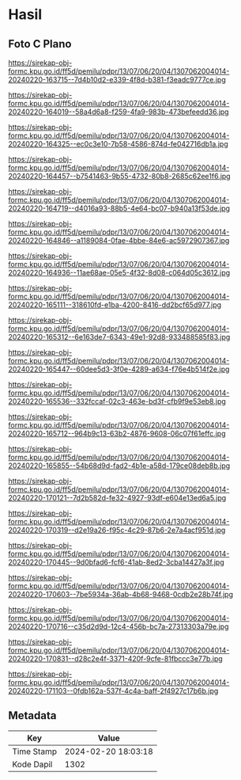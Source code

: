 # Hasil

## Foto C Plano

https://sirekap-obj-formc.kpu.go.id/ff5d/pemilu/pdpr/13/07/06/20/04/1307062004014-20240220-163715--7d4b10d2-e339-4f8d-b381-f3eadc9777ce.jpg

https://sirekap-obj-formc.kpu.go.id/ff5d/pemilu/pdpr/13/07/06/20/04/1307062004014-20240220-164019--58a4d6a8-f259-4fa9-983b-473befeedd36.jpg

https://sirekap-obj-formc.kpu.go.id/ff5d/pemilu/pdpr/13/07/06/20/04/1307062004014-20240220-164325--ec0c3e10-7b58-4586-874d-fe042716db1a.jpg

https://sirekap-obj-formc.kpu.go.id/ff5d/pemilu/pdpr/13/07/06/20/04/1307062004014-20240220-164457--b7541463-9b55-4732-80b8-2685c62ee1f6.jpg

https://sirekap-obj-formc.kpu.go.id/ff5d/pemilu/pdpr/13/07/06/20/04/1307062004014-20240220-164719--d4016a93-88b5-4e64-bc07-b940a13f53de.jpg

https://sirekap-obj-formc.kpu.go.id/ff5d/pemilu/pdpr/13/07/06/20/04/1307062004014-20240220-164846--a1189084-0fae-4bbe-84e6-ac5972907367.jpg

https://sirekap-obj-formc.kpu.go.id/ff5d/pemilu/pdpr/13/07/06/20/04/1307062004014-20240220-164936--11ae68ae-05e5-4f32-8d08-c064d05c3612.jpg

https://sirekap-obj-formc.kpu.go.id/ff5d/pemilu/pdpr/13/07/06/20/04/1307062004014-20240220-165111--318610fd-e1ba-4200-8416-dd2bcf65d977.jpg

https://sirekap-obj-formc.kpu.go.id/ff5d/pemilu/pdpr/13/07/06/20/04/1307062004014-20240220-165312--6e163de7-6343-49e1-92d8-933488585f83.jpg

https://sirekap-obj-formc.kpu.go.id/ff5d/pemilu/pdpr/13/07/06/20/04/1307062004014-20240220-165447--60dee5d3-3f0e-4289-a634-f76e4b514f2e.jpg

https://sirekap-obj-formc.kpu.go.id/ff5d/pemilu/pdpr/13/07/06/20/04/1307062004014-20240220-165536--332fccaf-02c3-463e-bd3f-cfb9f9e53eb8.jpg

https://sirekap-obj-formc.kpu.go.id/ff5d/pemilu/pdpr/13/07/06/20/04/1307062004014-20240220-165712--964b9c13-63b2-4876-9608-06c07f61effc.jpg

https://sirekap-obj-formc.kpu.go.id/ff5d/pemilu/pdpr/13/07/06/20/04/1307062004014-20240220-165855--54b68d9d-fad2-4b1e-a58d-179ce08deb8b.jpg

https://sirekap-obj-formc.kpu.go.id/ff5d/pemilu/pdpr/13/07/06/20/04/1307062004014-20240220-170121--7d2b582d-fe32-4927-93df-e604e13ed6a5.jpg

https://sirekap-obj-formc.kpu.go.id/ff5d/pemilu/pdpr/13/07/06/20/04/1307062004014-20240220-170319--d2e19a26-f95c-4c29-87b6-2e7a4acf951d.jpg

https://sirekap-obj-formc.kpu.go.id/ff5d/pemilu/pdpr/13/07/06/20/04/1307062004014-20240220-170445--9d0bfad6-fcf6-41ab-8ed2-3cba14427a3f.jpg

https://sirekap-obj-formc.kpu.go.id/ff5d/pemilu/pdpr/13/07/06/20/04/1307062004014-20240220-170603--7be5934a-36ab-4b68-9468-0cdb2e28b74f.jpg

https://sirekap-obj-formc.kpu.go.id/ff5d/pemilu/pdpr/13/07/06/20/04/1307062004014-20240220-170716--c35d2d9d-12c4-456b-bc7a-27313303a79e.jpg

https://sirekap-obj-formc.kpu.go.id/ff5d/pemilu/pdpr/13/07/06/20/04/1307062004014-20240220-170831--d28c2e4f-3371-420f-9cfe-81fbccc3e77b.jpg

https://sirekap-obj-formc.kpu.go.id/ff5d/pemilu/pdpr/13/07/06/20/04/1307062004014-20240220-171103--0fdb162a-537f-4c4a-baff-2f4927c17b6b.jpg


## Metadata

| Key        | Value               |
| ---------- | ------------------- |
| Time Stamp | 2024-02-20 18:03:18 |
| Kode Dapil | 1302                |



